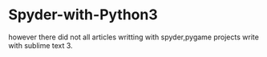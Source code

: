 # Spyder-with-Python3

however there did not all articles writting with spyder,pygame projects write with sublime text 3.  
